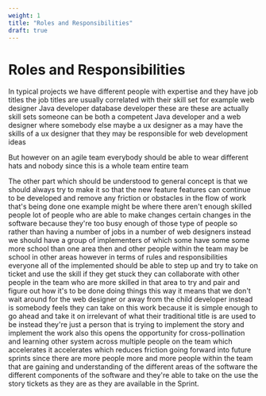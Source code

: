 ```yaml
---
weight: 1
title: "Roles and Responsibilities"
draft: true
---
```


# Roles and Responsibilities


In typical projects we have different people with expertise and they have job titles the job titles are usually correlated with their skill set for example web designer Java developer database developer these are these are actually skill sets someone can be both a competent Java developer and a web designer where somebody else maybe a ux designer as a may have the skills of a ux designer that they may be responsible for web development ideas

But however on an agile team everybody should be able to wear different hats and nobody since this is a whole team entire team

The other part which should be understood to general concept is that we should always try to make it so that the new feature features can continue to be developed and remove any friction or obstacles in the flow of work that's being done one example might be where there aren't enough skilled people lot of people who are able to make changes certain changes in the software because they're too busy enough of those type of people so rather than having a number of jobs in a number of web designers instead we should have a group of implementers of which some have some some more school than one area then and other people within the team may be school in other areas however in terms of rules and responsibilities everyone all of the implemented should be able to step up and try to take on ticket and use the skill if they get stuck they can collaborate with other people in the team who are more skilled in that area to try and pair and figure out how it's to be done doing things this way it means that we don't wait around for the web designer or away from the child developer instead is somebody feels they can take on this work because it is simple enough to go ahead and take it on irrelevant of what their traditional title is are used to be instead they're just a person that is trying to implement the story and implement the work also this opens the opportunity for cross-pollination and learning other system across multiple people on the team which accelerates it accelerates which reduces friction going forward into future sprints since there are more people more and more people within the team that are gaining and understanding of the different areas of the software the different components of the software and they're able to take on the use the story tickets as they are as they are available in the Sprint.



